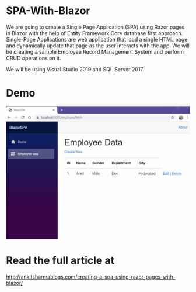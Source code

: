 # SPA-With-Blazor

We are going to create a Single Page Application (SPA) using Razor pages in Blazor with the help of Entity Framework Core database first approach. Single-Page Applications are web application that load a single HTML page and dynamically update that page as the user interacts with the app. We will be creating a sample Employee Record Management System and perform CRUD operations on it.

We will be using Visual Studio 2019 and SQL Server 2017.

# Demo

![Alt Text](https://github.com/AnkitSharma-007/SPA-With-Blazor/blob/master/Output/BlazorSPA.gif)

# Read the full article at

http://ankitsharmablogs.com/creating-a-spa-using-razor-pages-with-blazor/
